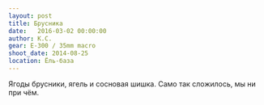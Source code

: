 ```yaml
---
layout: post
title: Брусника
date:   2016-03-02 00:00:00
author: К.С.
gear: E-300 / 35mm macro
shoot_date: 2014-08-25
location: Ёль-база
---
```


Ягоды брусники, ягель и сосновая шишка. Само так сложилось, мы ни при чём.
